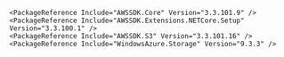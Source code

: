     <PackageReference Include="AWSSDK.Core" Version="3.3.101.9" />
    <PackageReference Include="AWSSDK.Extensions.NETCore.Setup" Version="3.3.100.1" />
    <PackageReference Include="AWSSDK.S3" Version="3.3.101.16" />
    <PackageReference Include="WindowsAzure.Storage" Version="9.3.3" />

